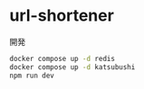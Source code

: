 # url-shortener

開発

```bash
docker compose up -d redis
docker compose up -d katsubushi
npm run dev
```
